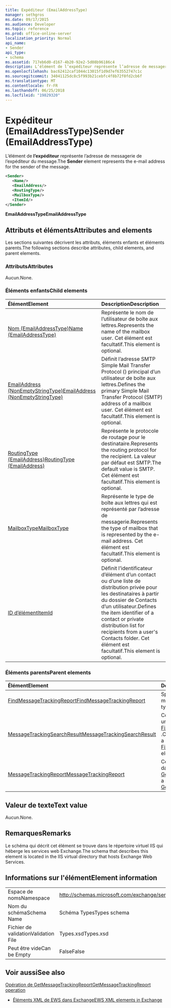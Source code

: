 ```yaml
---
title: Expéditeur (EmailAddressType)
manager: sethgros
ms.date: 09/17/2015
ms.audience: Developer
ms.topic: reference
ms.prod: office-online-server
localization_priority: Normal
api_name:
- Sender
api_type:
- schema
ms.assetid: 717eb6d0-d167-4b20-92e2-5d08b96186c4
description: L’élément de l’expéditeur représente l’adresse de messagerie de l’expéditeur du message.
ms.openlocfilehash: bac62412caf1044c13015f1d9d7ef63552747c1c
ms.sourcegitcommit: 34041125dc8c5f993b21cebfc4f8b72f0fd2cb6f
ms.translationtype: MT
ms.contentlocale: fr-FR
ms.lasthandoff: 06/25/2018
ms.locfileid: "19829320"
---
```

# <a name="sender-emailaddresstype"></a><span data-ttu-id="226e0-103">Expéditeur (EmailAddressType)</span><span class="sxs-lookup"><span data-stu-id="226e0-103">Sender (EmailAddressType)</span></span>

<span data-ttu-id="226e0-104">L’élément de **l’expéditeur** représente l’adresse de messagerie de l’expéditeur du message.</span><span class="sxs-lookup"><span data-stu-id="226e0-104">The **Sender** element represents the e-mail address for the sender of the message.</span></span> 
  
```XML
<Sender>
   <Name/>
   <EmailAddress/>
   <RoutingType/>
   <MailboxType/>
   <ItemId/>
</Sender>
```

 <span data-ttu-id="226e0-105">**EmailAddressType**</span><span class="sxs-lookup"><span data-stu-id="226e0-105">**EmailAddressType**</span></span>
## <a name="attributes-and-elements"></a><span data-ttu-id="226e0-106">Attributs et éléments</span><span class="sxs-lookup"><span data-stu-id="226e0-106">Attributes and elements</span></span>

<span data-ttu-id="226e0-107">Les sections suivantes décrivent les attributs, éléments enfants et éléments parents.</span><span class="sxs-lookup"><span data-stu-id="226e0-107">The following sections describe attributes, child elements, and parent elements.</span></span>
  
### <a name="attributes"></a><span data-ttu-id="226e0-108">Attributs</span><span class="sxs-lookup"><span data-stu-id="226e0-108">Attributes</span></span>

<span data-ttu-id="226e0-109">Aucun.</span><span class="sxs-lookup"><span data-stu-id="226e0-109">None.</span></span>
  
### <a name="child-elements"></a><span data-ttu-id="226e0-110">Éléments enfants</span><span class="sxs-lookup"><span data-stu-id="226e0-110">Child elements</span></span>

|<span data-ttu-id="226e0-111">**Élément**</span><span class="sxs-lookup"><span data-stu-id="226e0-111">**Element**</span></span>|<span data-ttu-id="226e0-112">**Description**</span><span class="sxs-lookup"><span data-stu-id="226e0-112">**Description**</span></span>|
|:-----|:-----|
|[<span data-ttu-id="226e0-113">Nom (EmailAddressType)</span><span class="sxs-lookup"><span data-stu-id="226e0-113">Name (EmailAddressType)</span></span>](name-emailaddresstype.md) <br/> |<span data-ttu-id="226e0-114">Représente le nom de l’utilisateur de boîte aux lettres.</span><span class="sxs-lookup"><span data-stu-id="226e0-114">Represents the name of the mailbox user.</span></span> <span data-ttu-id="226e0-115">Cet élément est facultatif.</span><span class="sxs-lookup"><span data-stu-id="226e0-115">This element is optional.</span></span>  <br/> |
|[<span data-ttu-id="226e0-116">EmailAddress (NonEmptyStringType)</span><span class="sxs-lookup"><span data-stu-id="226e0-116">EmailAddress (NonEmptyStringType)</span></span>](emailaddress-nonemptystringtype.md) <br/> |<span data-ttu-id="226e0-117">Définit l’adresse SMTP Simple Mail Transfer Protocol () principal d’un utilisateur de boîte aux lettres.</span><span class="sxs-lookup"><span data-stu-id="226e0-117">Defines the primary Simple Mail Transfer Protocol (SMTP) address of a mailbox user.</span></span> <span data-ttu-id="226e0-118">Cet élément est facultatif.</span><span class="sxs-lookup"><span data-stu-id="226e0-118">This element is optional.</span></span>  <br/> |
|[<span data-ttu-id="226e0-119">RoutingType (EmailAddress)</span><span class="sxs-lookup"><span data-stu-id="226e0-119">RoutingType (EmailAddress)</span></span>](routingtype-emailaddress.md) <br/> |<span data-ttu-id="226e0-120">Représente le protocole de routage pour le destinataire.</span><span class="sxs-lookup"><span data-stu-id="226e0-120">Represents the routing protocol for the recipient.</span></span> <span data-ttu-id="226e0-121">La valeur par défaut est SMTP.</span><span class="sxs-lookup"><span data-stu-id="226e0-121">The default value is SMTP.</span></span> <span data-ttu-id="226e0-122">Cet élément est facultatif.</span><span class="sxs-lookup"><span data-stu-id="226e0-122">This element is optional.</span></span>  <br/> |
|[<span data-ttu-id="226e0-123">MailboxType</span><span class="sxs-lookup"><span data-stu-id="226e0-123">MailboxType</span></span>](mailboxtype.md) <br/> |<span data-ttu-id="226e0-124">Représente le type de boîte aux lettres qui est représenté par l’adresse de messagerie.</span><span class="sxs-lookup"><span data-stu-id="226e0-124">Represents the type of mailbox that is represented by the e-mail address.</span></span> <span data-ttu-id="226e0-125">Cet élément est facultatif.</span><span class="sxs-lookup"><span data-stu-id="226e0-125">This element is optional.</span></span>  <br/> |
|[<span data-ttu-id="226e0-126">ID d’élément</span><span class="sxs-lookup"><span data-stu-id="226e0-126">ItemId</span></span>](itemid.md) <br/> |<span data-ttu-id="226e0-127">Définit l’identificateur d’élément d’un contact ou d’une liste de distribution privée pour les destinataires à partir du dossier de Contacts d’un utilisateur.</span><span class="sxs-lookup"><span data-stu-id="226e0-127">Defines the item identifier of a contact or private distribution list for recipients from a user's Contacts folder.</span></span> <span data-ttu-id="226e0-128">Cet élément est facultatif.</span><span class="sxs-lookup"><span data-stu-id="226e0-128">This element is optional.</span></span>  <br/> |
   
### <a name="parent-elements"></a><span data-ttu-id="226e0-129">Éléments parents</span><span class="sxs-lookup"><span data-stu-id="226e0-129">Parent elements</span></span>

|<span data-ttu-id="226e0-130">**Élément**</span><span class="sxs-lookup"><span data-stu-id="226e0-130">**Element**</span></span>|<span data-ttu-id="226e0-131">**Description**</span><span class="sxs-lookup"><span data-stu-id="226e0-131">**Description**</span></span>|
|:-----|:-----|
|[<span data-ttu-id="226e0-132">FindMessageTrackingReport</span><span class="sxs-lookup"><span data-stu-id="226e0-132">FindMessageTrackingReport</span></span>](findmessagetrackingreport.md) <br/> |<span data-ttu-id="226e0-133">Spécifie les critères pour les types de messages.</span><span class="sxs-lookup"><span data-stu-id="226e0-133">Specifies criteria for the types of messages to find.</span></span>  <br/> |
|[<span data-ttu-id="226e0-134">MessageTrackingSearchResult</span><span class="sxs-lookup"><span data-stu-id="226e0-134">MessageTrackingSearchResult</span></span>](messagetrackingsearchresult.md) <br/> |<span data-ttu-id="226e0-135">Contient un résultat de message unique d’un élément [FindMessageTrackingReportResponse](findmessagetrackingreportresponse.md) .</span><span class="sxs-lookup"><span data-stu-id="226e0-135">Contains a single message result for a [FindMessageTrackingReportResponse](findmessagetrackingreportresponse.md) element.</span></span>  <br/> |
|[<span data-ttu-id="226e0-136">MessageTrackingReport</span><span class="sxs-lookup"><span data-stu-id="226e0-136">MessageTrackingReport</span></span>](messagetrackingreport.md) <br/> |<span data-ttu-id="226e0-137">Contient un seul message renvoyé dans un [Opération de GetMessageTrackingReport](getmessagetrackingreport-operation.md).</span><span class="sxs-lookup"><span data-stu-id="226e0-137">Contains a single message that is returned in a [GetMessageTrackingReport operation](getmessagetrackingreport-operation.md).</span></span>  <br/> |
   
## <a name="text-value"></a><span data-ttu-id="226e0-138">Valeur de texte</span><span class="sxs-lookup"><span data-stu-id="226e0-138">Text value</span></span>

<span data-ttu-id="226e0-139">Aucun.</span><span class="sxs-lookup"><span data-stu-id="226e0-139">None.</span></span>
  
## <a name="remarks"></a><span data-ttu-id="226e0-140">Remarques</span><span class="sxs-lookup"><span data-stu-id="226e0-140">Remarks</span></span>

<span data-ttu-id="226e0-141">Le schéma qui décrit cet élément se trouve dans le répertoire virtuel IIS qui héberge les services web Exchange.</span><span class="sxs-lookup"><span data-stu-id="226e0-141">The schema that describes this element is located in the IIS virtual directory that hosts Exchange Web Services.</span></span>
  
## <a name="element-information"></a><span data-ttu-id="226e0-142">Informations sur l'élément</span><span class="sxs-lookup"><span data-stu-id="226e0-142">Element information</span></span>

|||
|:-----|:-----|
|<span data-ttu-id="226e0-143">Espace de noms</span><span class="sxs-lookup"><span data-stu-id="226e0-143">Namespace</span></span>  <br/> |http://schemas.microsoft.com/exchange/services/2006/types  <br/> |
|<span data-ttu-id="226e0-144">Nom du schéma</span><span class="sxs-lookup"><span data-stu-id="226e0-144">Schema Name</span></span>  <br/> |<span data-ttu-id="226e0-145">Schéma Types</span><span class="sxs-lookup"><span data-stu-id="226e0-145">Types schema</span></span>  <br/> |
|<span data-ttu-id="226e0-146">Fichier de validation</span><span class="sxs-lookup"><span data-stu-id="226e0-146">Validation File</span></span>  <br/> |<span data-ttu-id="226e0-147">Types.xsd</span><span class="sxs-lookup"><span data-stu-id="226e0-147">Types.xsd</span></span>  <br/> |
|<span data-ttu-id="226e0-148">Peut être vide</span><span class="sxs-lookup"><span data-stu-id="226e0-148">Can be Empty</span></span>  <br/> |<span data-ttu-id="226e0-149">False</span><span class="sxs-lookup"><span data-stu-id="226e0-149">False</span></span>  <br/> |
   
## <a name="see-also"></a><span data-ttu-id="226e0-150">Voir aussi</span><span class="sxs-lookup"><span data-stu-id="226e0-150">See also</span></span>



[<span data-ttu-id="226e0-151">Opération de GetMessageTrackingReport</span><span class="sxs-lookup"><span data-stu-id="226e0-151">GetMessageTrackingReport operation</span></span>](getmessagetrackingreport-operation.md)


- [<span data-ttu-id="226e0-152">Éléments XML de EWS dans Exchange</span><span class="sxs-lookup"><span data-stu-id="226e0-152">EWS XML elements in Exchange</span></span>](ews-xml-elements-in-exchange.md)

